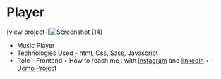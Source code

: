 # Player
[view project-]![Screenshot (14)](https://user-images.githubusercontent.com/120955025/221375428-1bc2499f-8307-4f81-92ac-e7722c6f3434.png)

- Music Player
- Technologies Used - html, Css, Sass, Javascript 
- Role - Frontend
• How to reach me : with [instagram](https://www.instagram.com/alinikseresht_web) and [linkedin](https://https://www.linkedin.com/in/ali-nikseresht-966560258/)
◦ - [Demo Project]()
